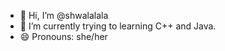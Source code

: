 - 👋 Hi, I’m @shwalalala
- 🌱 I’m currently trying to learning C++ and Java.
- 😄 Pronouns: she/her

<!---
shwalalala/shwalalala is a ✨ special ✨ repository because its `README.md` (this file) appears on your GitHub profile.
You can click the Preview link to take a look at your changes.
--->
